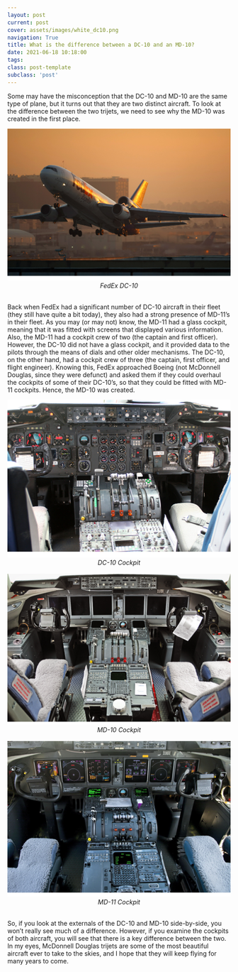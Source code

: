```yaml
---
layout: post
current: post
cover: assets/images/white_dc10.png
navigation: True
title: What is the difference between a DC-10 and an MD-10?
date: 2021-06-18 10:18:00
tags:
class: post-template
subclass: 'post'
---
```





Some may have the misconception that the DC-10 and MD-10 are the same type of plane, but it turns out that they are two distinct aircraft. To look at the difference between the two trijets, we need to see why the MD-10 was created in the first place. 



<img src="assets/images/dc10_sunset.png" width=700 alt="plane"/>

<!-- <p style="text-align:center;">FedEx DC-10> -->

<center><i>FedEx DC-10</i></center>
<br>

Back when FedEx had a significant number of DC-10 aircraft in their fleet (they still have quite a bit today), they also had a strong presence of MD-11’s in their fleet. As you may (or may not) know, the MD-11 had a glass cockpit, meaning that it was fitted with screens that displayed various information. Also, the MD-11 had a cockpit crew of two (the captain and first officer). However, the DC-10 did not have a glass cockpit, and it provided data to the pilots through the means of dials and other older mechanisms. The DC-10, on the other hand, had a cockpit crew of three (the captain, first officer, and flight engineer). Knowing this, FedEx approached Boeing (not McDonnell Douglas, since they were defunct) and asked them if they could overhaul the cockpits of some of their DC-10’s, so that they could be fitted with MD-11 cockpits. Hence, the MD-10 was created. 

<img src="assets/images/dc10_cockpit.png" width=700 alt="cockpit"/>
<center><i>DC-10 Cockpit</i></center>
<br>

<img src="assets/images/md10_cockpit.png" width=700 alt="plane"/>
<center><i>MD-10 Cockpit</i></center>
<br>

<img src="assets/images/md11_cockpit.png" width=700 alt="plane"/>
<center><i>MD-11 Cockpit</i></center>
<br>
						
So, if you look at the externals of the DC-10 and MD-10 side-by-side, you won’t really see much of a difference. However, if you examine the cockpits of both aircraft, you will see that there is a key difference between the two. In my eyes, McDonnell Douglas trijets are some of the most beautiful aircraft ever to take to the skies, and I hope that they will keep flying for many years to come.